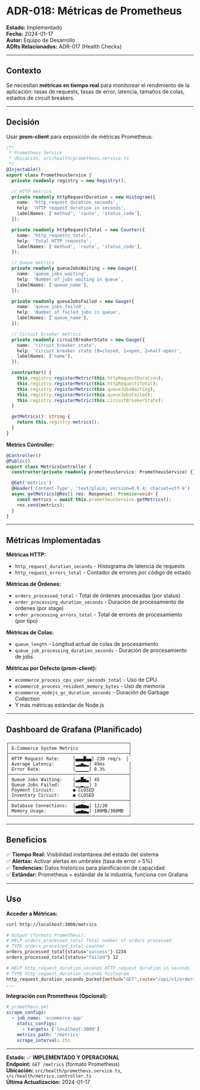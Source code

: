 # ADR-018: Métricas de Prometheus

**Estado:** Implementado  
**Fecha:** 2024-01-17  
**Autor:** Equipo de Desarrollo  
**ADRs Relacionados:** ADR-017 (Health Checks)

---

## Contexto

Se necesitan **métricas en tiempo real** para monitorear el rendimiento de la aplicación: tasas de requests, tasas de error, latencia, tamaños de colas, estados de circuit breakers.

---

## Decisión

Usar **prom-client** para exposición de métricas Prometheus:

```typescript
/**
 * Prometheus Service
 * Ubicación: src/health/prometheus.service.ts
 */
@Injectable()
export class PrometheusService {
  private readonly registry = new Registry();

  // HTTP metrics
  private readonly httpRequestDuration = new Histogram({
    name: 'http_request_duration_seconds',
    help: 'HTTP request duration in seconds',
    labelNames: ['method', 'route', 'status_code'],
  });

  private readonly httpRequestsTotal = new Counter({
    name: 'http_requests_total',
    help: 'Total HTTP requests',
    labelNames: ['method', 'route', 'status_code'],
  });

  // Queue metrics
  private readonly queueJobsWaiting = new Gauge({
    name: 'queue_jobs_waiting',
    help: 'Number of jobs waiting in queue',
    labelNames: ['queue_name'],
  });

  private readonly queueJobsFailed = new Gauge({
    name: 'queue_jobs_failed',
    help: 'Number of failed jobs in queue',
    labelNames: ['queue_name'],
  });

  // Circuit breaker metrics
  private readonly circuitBreakerState = new Gauge({
    name: 'circuit_breaker_state',
    help: 'Circuit breaker state (0=closed, 1=open, 2=half-open)',
    labelNames: ['name'],
  });

  constructor() {
    this.registry.registerMetric(this.httpRequestDuration);
    this.registry.registerMetric(this.httpRequestsTotal);
    this.registry.registerMetric(this.queueJobsWaiting);
    this.registry.registerMetric(this.queueJobsFailed);
    this.registry.registerMetric(this.circuitBreakerState);
  }

  getMetrics(): string {
    return this.registry.metrics();
  }
}
```

**Metrics Controller:**

```typescript
@Controller()
@Public()
export class MetricsController {
  constructor(private readonly prometheusService: PrometheusService) {}

  @Get('metrics')
  @Header('Content-Type', 'text/plain; version=0.0.4; charset=utf-8')
  async getMetrics(@Res() res: Response): Promise<void> {
    const metrics = await this.prometheusService.getMetrics();
    res.send(metrics);
  }
}
```

---

## Métricas Implementadas

**Métricas HTTP:**

- `http_request_duration_seconds` - Histograma de latencia de requests
- `http_request_errors_total` - Contador de errores por código de estado

**Métricas de Órdenes:**

- `orders_processed_total` - Total de órdenes procesadas (por status)
- `order_processing_duration_seconds` - Duración de procesamiento de órdenes (por stage)
- `order_processing_errors_total` - Total de errores de procesamiento (por tipo)

**Métricas de Colas:**

- `queue_length` - Longitud actual de colas de procesamiento
- `queue_job_processing_duration_seconds` - Duración de procesamiento de jobs

**Métricas por Defecto (prom-client):**

- `ecommerce_process_cpu_user_seconds_total` - Uso de CPU
- `ecommerce_process_resident_memory_bytes` - Uso de memoria
- `ecommerce_nodejs_gc_duration_seconds` - Duración de Garbage Collection
- Y más métricas estándar de Node.js

---

## Dashboard de Grafana (Planificado)

```
┌─────────────────────────────────────────────┐
│ E-Commerce System Metrics                   │
├─────────────────────────────────────────────┤
│ HTTP Request Rate:     [▄▄▄█▄▄] 230 req/s  │
│ Average Latency:       [▂▃▅▃▂] 45ms         │
│ Error Rate:            [▁▁▁▁▁] 0.3%         │
├─────────────────────────────────────────────┤
│ Queue Jobs Waiting:    [▃▄█▅▃] 45           │
│ Queue Jobs Failed:     [▁▁▂▁▁] 3            │
│ Payment Circuit:       ● CLOSED             │
│ Inventory Circuit:     ● CLOSED             │
├─────────────────────────────────────────────┤
│ Database Connections:  [▄▅▆▅▄] 12/20        │
│ Memory Usage:          [▃▄▅▄▃] 180MB/300MB  │
└─────────────────────────────────────────────┘
```

---

## Beneficios

✅ **Tiempo Real:** Visibilidad instantánea del estado del sistema  
✅ **Alertas:** Activar alertas en umbrales (tasa de error > 5%)  
✅ **Tendencias:** Datos históricos para planificación de capacidad  
✅ **Estándar:** Prometheus = estándar de la industria, funciona con Grafana

---

## Uso

**Acceder a Métricas:**

```bash
curl http://localhost:3000/metrics

# Output (formato Prometheus):
# HELP orders_processed_total Total number of orders processed
# TYPE orders_processed_total counter
orders_processed_total{status="success"} 1234
orders_processed_total{status="failed"} 12

# HELP http_request_duration_seconds HTTP request duration in seconds
# TYPE http_request_duration_seconds histogram
http_request_duration_seconds_bucket{method="GET",route="/api/v1/orders",status_code="200",le="0.5"} 100
...
```

**Integración con Prometheus (Opcional):**

```yaml
# prometheus.yml
scrape_configs:
  - job_name: 'ecommerce-app'
    static_configs:
      - targets: ['localhost:3000']
    metrics_path: '/metrics'
    scrape_interval: 15s
```

---

**Estado:** ✅ **IMPLEMENTADO Y OPERACIONAL**  
**Endpoint:** `GET /metrics` (formato Prometheus)  
**Ubicación:** `src/health/prometheus.service.ts`, `src/health/metrics.controller.ts`  
**Última Actualización:** 2024-01-17
